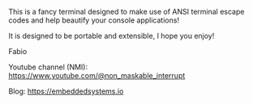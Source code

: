 This is a fancy terminal designed to make use of ANSI terminal escape codes and help beautify your
console applications!

It is designed to be portable and extensible, I hope you enjoy!

Fabio

Youtube channel (NMI): https://www.youtube.com/@non_maskable_interrupt

Blog: https://embeddedsystems.io